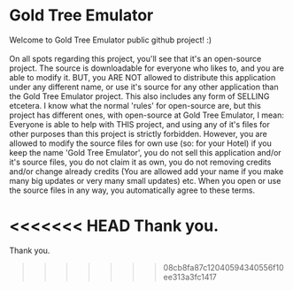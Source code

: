Gold Tree Emulator
==================
Welcome to Gold Tree Emulator public github project! :)<br>
<br>
On all spots regarding this project, you'll see that it's an open-source project. The source is downloadable for everyone who likes to, and you are able to modify it. BUT, you ARE NOT allowed to distribute this application under any different name, or use it's source for any other application than the Gold Tree Emulator project. This also includes any form of SELLING etcetera. I know what the normal 'rules' for open-source are, but this project has different ones, with open-source at Gold Tree Emulator, I mean: Everyone is able to help with THIS project, and using any of it's files for other purposes than this project is strictly forbidden. However, you are allowed to modify the source files for own use (so: for your Hotel) if you keep the name 'Gold Tree Emulator', you do not sell this application and/or it's source files, you do not claim it as own, you do not removing credits and/or change already credits (You are allowed add your name if you make many big updates or very many small updates) etc. When you open or use the source files in any way, you automatically agree to these terms.                                
 
<<<<<<< HEAD
Thank you.
=======
Thank you.
>>>>>>> 08cb8fa87c12040594340556f10ee313a3fc1417
